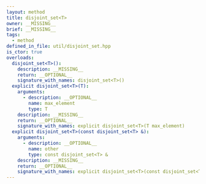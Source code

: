 ```yaml
---
layout: method
title: disjoint_set<T>
owner: __MISSING__
brief: __MISSING__
tags:
  - method
defined_in_file: util/disjoint_set.hpp
is_ctor: true
overloads:
  disjoint_set<T>():
    description: __MISSING__
    return: __OPTIONAL__
    signature_with_names: disjoint_set<T>()
  explicit disjoint_set<T>(T):
    arguments:
      - description: __OPTIONAL__
        name: max_element
        type: T
    description: __MISSING__
    return: __OPTIONAL__
    signature_with_names: explicit disjoint_set<T>(T max_element)
  explicit disjoint_set<T>(const disjoint_set<T> &):
    arguments:
      - description: __OPTIONAL__
        name: other
        type: const disjoint_set<T> &
    description: __MISSING__
    return: __OPTIONAL__
    signature_with_names: explicit disjoint_set<T>(const disjoint_set<T> & other)
---
```

